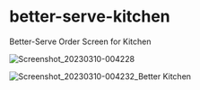 # better-serve-kitchen

Better-Serve Order Screen for Kitchen

![Screenshot_20230310-004228](https://user-images.githubusercontent.com/22129997/224092634-827b81d6-3466-4e59-8fe5-1ce0f9428971.png)

![Screenshot_20230310-004232_Better Kitchen](https://user-images.githubusercontent.com/22129997/224092655-43f3655d-787c-4add-b5b7-ab7b5b96d892.png)